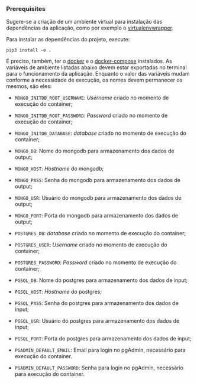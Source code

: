 ### Prerequisites

Sugere-se a criação de um ambiente virtual para instalação das dependências da aplicação, como por exemplo o [virtualenvwrapper](https://virtualenvwrapper.readthedocs.io/en/latest/).

Para instalar as dependências do projeto, execute:

```
pip3 install -e .
```

É preciso, também, ter o [docker](https://docs.docker.com/) e o [docker-compose](https://docs.docker.com/compose/) instalados. As variáveis de ambiente listadas abaixo devem estar exportadas no terminal para o funcionamento da aplicação. Enquanto o valor das variáveis mudam conforme a necessidade de execução, os nomes devem permanecer os mesmos, são eles:

* `MONGO_INITDB_ROOT_USERNAME`: _Username_ criado no momento de execução do container;
* `MONGO_INITDB_ROOT_PASSWORD`: _Password_ criado no momento de execução do container;
* `MONGO_INITDB_DATABASE`: _database_ criado no momento de execução do container;

* `MONGO_DB`: Nome do mongodb para armazenamento dos dados de output;
* `MONGO_HOST`: _Hostname_ do mongodb;
* `MONGO_PASS`: Senha do mongodb para armazenamento dos dados de output;
* `MONGO_USR`: Usuário do mongodb para armazenamento dos dados de output;
* `MONGO_PORT`: Porta do mongodb para armazenamento dos dados de output;

* `POSTGRES_DB`: _database_ criado no momento de execução do container;
* `POSTGRES_USER`: _Username_ criado no momento de execução do container;
* `POSTGRES_PASSWORD`: _Password_ criado no momento de execução do container;

* `PGSQL_DB`: Nome do postgres para armazenamento dos dados de input;
* `PGSQL_HOST`: _Hostname_ do postgres;
* `PGSQL_PASS`: Senha do postgres para armazenamento dos dados de input;
* `PGSQL_USR`: Usuário do postgres para armazenamento dos dados de input;
* `PGSQL_PORT`: Porta do postgres para armazenamento dos dados de input;

* `PGADMIN_DEFAULT_EMAIL`: Email para login no pgAdmin, necessário para execução do container.
* `PGADMIN_DEFAULT_PASSWORD`: Senha para login no pgAdmin, necessário para execução do container.
